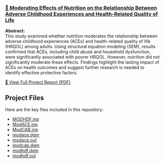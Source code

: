### [🥗 Moderating Effects of Nutrition on the Relationship Between Adverse Childhood Experiences and Health-Related Quality of Life](https://github.com/Carley589/Moderating-Effects-of-Nutrition)

**Abstract:**  
This study examined whether nutrition moderates the relationship between adverse childhood experiences (ACEs) and health-related quality of life (HRQOL) among adults. Using structural equation modeling (SEM), results confirmed that ACEs, including child abuse and household dysfunction, were significantly associated with poorer HRQOL. However, nutrition did not significantly moderate these effects. Findings highlight the lasting impact of ACEs on health outcomes and suggest further research is needed to identify effective protective factors.

[📄 View Full Project Report (PDF)](Nutrition-ACE-Qual%20of%20Life-SEM.pdf)
## Project Files

Here are the key files included in this repository:

- [MODHDF.inp](path/to/MODHDF.inp)
- [ModACE.inp](path/to/ModACE.inp)
- [ModCAB.inp](path/to/ModCAB.inp)
- [modace.dgm](path/to/modace.dgm)
- [modace.out](path/to/modace.out)
- [modcab.dgm](path/to/modcab.dgm)
- [modhdf.dgm](path/to/modhdf.dgm)
- [modhdf.out](path/to/modhdf.out)
